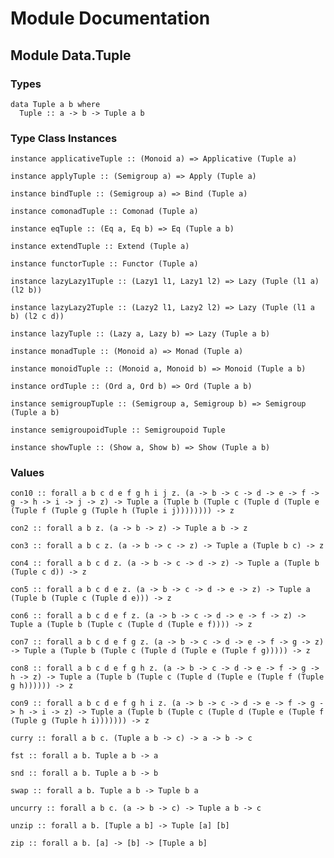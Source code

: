 # Module Documentation

## Module Data.Tuple

### Types

    data Tuple a b where
      Tuple :: a -> b -> Tuple a b


### Type Class Instances

    instance applicativeTuple :: (Monoid a) => Applicative (Tuple a)

    instance applyTuple :: (Semigroup a) => Apply (Tuple a)

    instance bindTuple :: (Semigroup a) => Bind (Tuple a)

    instance comonadTuple :: Comonad (Tuple a)

    instance eqTuple :: (Eq a, Eq b) => Eq (Tuple a b)

    instance extendTuple :: Extend (Tuple a)

    instance functorTuple :: Functor (Tuple a)

    instance lazyLazy1Tuple :: (Lazy1 l1, Lazy1 l2) => Lazy (Tuple (l1 a) (l2 b))

    instance lazyLazy2Tuple :: (Lazy2 l1, Lazy2 l2) => Lazy (Tuple (l1 a b) (l2 c d))

    instance lazyTuple :: (Lazy a, Lazy b) => Lazy (Tuple a b)

    instance monadTuple :: (Monoid a) => Monad (Tuple a)

    instance monoidTuple :: (Monoid a, Monoid b) => Monoid (Tuple a b)

    instance ordTuple :: (Ord a, Ord b) => Ord (Tuple a b)

    instance semigroupTuple :: (Semigroup a, Semigroup b) => Semigroup (Tuple a b)

    instance semigroupoidTuple :: Semigroupoid Tuple

    instance showTuple :: (Show a, Show b) => Show (Tuple a b)


### Values

    con10 :: forall a b c d e f g h i j z. (a -> b -> c -> d -> e -> f -> g -> h -> i -> j -> z) -> Tuple a (Tuple b (Tuple c (Tuple d (Tuple e (Tuple f (Tuple g (Tuple h (Tuple i j)))))))) -> z

    con2 :: forall a b z. (a -> b -> z) -> Tuple a b -> z

    con3 :: forall a b c z. (a -> b -> c -> z) -> Tuple a (Tuple b c) -> z

    con4 :: forall a b c d z. (a -> b -> c -> d -> z) -> Tuple a (Tuple b (Tuple c d)) -> z

    con5 :: forall a b c d e z. (a -> b -> c -> d -> e -> z) -> Tuple a (Tuple b (Tuple c (Tuple d e))) -> z

    con6 :: forall a b c d e f z. (a -> b -> c -> d -> e -> f -> z) -> Tuple a (Tuple b (Tuple c (Tuple d (Tuple e f)))) -> z

    con7 :: forall a b c d e f g z. (a -> b -> c -> d -> e -> f -> g -> z) -> Tuple a (Tuple b (Tuple c (Tuple d (Tuple e (Tuple f g))))) -> z

    con8 :: forall a b c d e f g h z. (a -> b -> c -> d -> e -> f -> g -> h -> z) -> Tuple a (Tuple b (Tuple c (Tuple d (Tuple e (Tuple f (Tuple g h)))))) -> z

    con9 :: forall a b c d e f g h i z. (a -> b -> c -> d -> e -> f -> g -> h -> i -> z) -> Tuple a (Tuple b (Tuple c (Tuple d (Tuple e (Tuple f (Tuple g (Tuple h i))))))) -> z

    curry :: forall a b c. (Tuple a b -> c) -> a -> b -> c

    fst :: forall a b. Tuple a b -> a

    snd :: forall a b. Tuple a b -> b

    swap :: forall a b. Tuple a b -> Tuple b a

    uncurry :: forall a b c. (a -> b -> c) -> Tuple a b -> c

    unzip :: forall a b. [Tuple a b] -> Tuple [a] [b]

    zip :: forall a b. [a] -> [b] -> [Tuple a b]